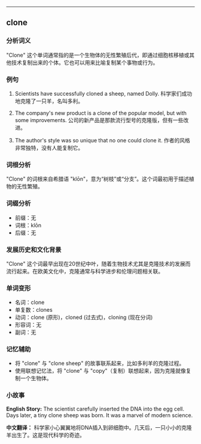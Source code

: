 
---------------
## clone
### 分析词义
"Clone" 这个单词通常指的是一个生物体的无性繁殖后代，即通过细胞核移植或其他技术复制出来的个体。它也可以用来比喻复制某个事物或行为。

### 例句
1. Scientists have successfully cloned a sheep, named Dolly.
   科学家们成功地克隆了一只羊，名叫多利。

2. The company's new product is a clone of the popular model, but with some improvements.
   公司的新产品是那款流行型号的克隆版，但有一些改进。

3. The author's style was so unique that no one could clone it.
   作者的风格非常独特，没有人能复制它。

### 词根分析
"Clone" 的词根来自希腊语 "klōn"，意为“树枝”或“分支”。这个词最初用于描述植物的无性繁殖。

### 词缀分析
- 前缀：无
- 词根：klōn
- 后缀：无

### 发展历史和文化背景
"Clone" 这个词最早出现在20世纪中叶，随着生物技术尤其是克隆技术的发展而流行起来。在欧美文化中，克隆通常与科学进步和伦理问题相关联。

### 单词变形
- 名词：clone
- 单复数：clones
- 动词：clone (原形)，cloned (过去式)，cloning (现在分词)
- 形容词：无
- 副词：无

### 记忆辅助
- 将 "clone" 与 "clone sheep" 的故事联系起来，比如多利羊的克隆过程。
- 使用联想记忆法，将 "clone" 与 "copy"（复制）联想起来，因为克隆就像复制一个生物体。

### 小故事
**English Story:**
The scientist carefully inserted the DNA into the egg cell. Days later, a tiny clone sheep was born. It was a marvel of modern science.

**中文翻译：**
科学家小心翼翼地将DNA插入到卵细胞中。几天后，一只小小的克隆羊出生了。这是现代科学的奇迹。

